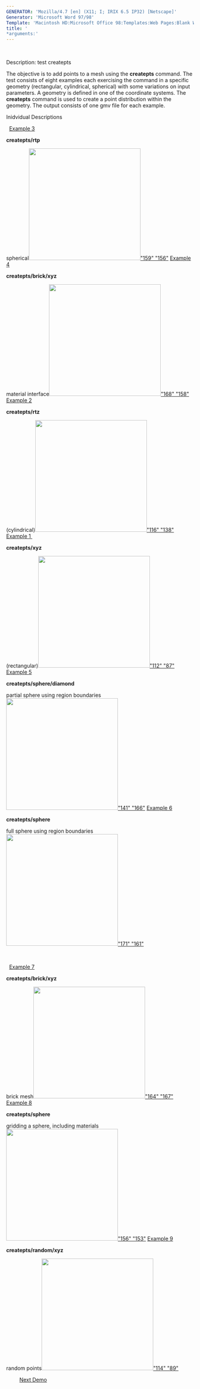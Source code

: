 ```yaml
---
GENERATOR: 'Mozilla/4.7 [en] (X11; I; IRIX 6.5 IP32) [Netscape]'
Generator: 'Microsoft Word 97/98'
Template: 'Macintosh HD:Microsoft Office 98:Templates:Web Pages:Blank Web Page'
title: '
*arguments:'
---
```


 

 Description: test createpts

  The objective is to add points to a mesh using the **createpts**
  command.
  The test consists of eight examples each exercising the command in a
  specific geometry (rectangular, cylindrical, spherical) with some
  variations on input parameters. A geometry is defined in one of the
  coordinate systems. The **createpts** command is used to create a
  point distribution within the geometry. The output consists of one
  gmv file for each example.

 Inidvidual Descriptions

 
[Example 3](description3_rtp.md)

**createpts/rtp**

spherical[<img height="300" width="300" src="https://lanl.github.io/LaGriT/docs/assets/images/image3tn.gif">"159"
"156"](description3_rtp.md)
[Example 4](description4_brick.md)

**createpts/brick/xyz**

material interface[<img height="300" width="300" src="https://lanl.github.io/LaGriT/docs/assets/images/image4tn.gif">"168"
"158"](description4_brick.md)
[Example 2](description2_rtz.md)

**createpts/rtz**

(cylindrical)[<img height="300" width="300" src="https://lanl.github.io/LaGriT/docs/assets/images/image2tn.gif">"116"
"138"](description2_rtz.md)
[Example 1 ](description1_xyz.md)

**createpts/xyz**

(rectangular)[<img height="300" width="300" src="https://lanl.github.io/LaGriT/docs/assets/images/image1tn.gif">"112"
"87"](description1_xyz.md)
[Example 5](description5_sphere.md)

**createpts/sphere/diamond**

partial sphere using region
boundaries[<img height="300" width="300" src="https://lanl.github.io/LaGriT/docs/assets/images/image5tn.gif">"141"
"166"](description5_sphere.md)
[Example 6](description6_sphereB.md)

**createpts/sphere**

full sphere using region boundaries[<img height="300" width="300" src="https://lanl.github.io/LaGriT/docs/assets/images/image6tn.gif">"171"
"161"](description6_sphereB.md)



 

 
[Example 7](description7_brickB.md)

**createpts/brick/xyz**

brick mesh[<img height="300" width="300" src="https://lanl.github.io/LaGriT/docs/assets/images/image7tn.gif">"164"
"167"](description7_brickB.md)
[Example 8](description8_sphereC.md)

**createpts/sphere**

gridding a sphere, including
materials[<img height="300" width="300" src="https://lanl.github.io/LaGriT/docs/assets/images/image8tn.gif">"156"
"153"](description8_sphereC.md)
[Example 9](description9_random.md)

**createpts/random/xyz**

random points[<img height="300" width="300" src="https://lanl.github.io/LaGriT/docs/assets/images/random_tn.gif">"114"
"89"](description9_random.md)

         [Next Demo](../../../demos%0A/hextotet/md/main_hextet1.md)
